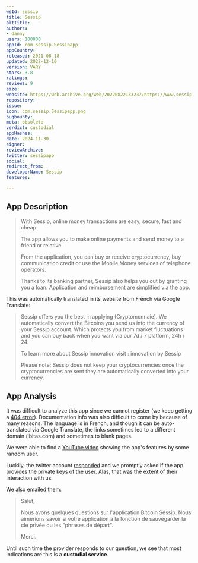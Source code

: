 ```yaml
---
wsId: sessip
title: Sessip
altTitle: 
authors:
- danny
users: 100000
appId: com.sessip.Sessipapp
appCountry: 
released: 2021-08-18
updated: 2022-12-10
version: VARY
stars: 3.8
ratings: 
reviews: 9
size: 
website: https://web.archive.org/web/20220822133237/https://www.sessip.com/
repository: 
issue: 
icon: com.sessip.Sessipapp.png
bugbounty: 
meta: obsolete
verdict: custodial
appHashes: 
date: 2024-11-30
signer: 
reviewArchive: 
twitter: sessipapp
social: 
redirect_from: 
developerName: Sessip
features: 

---
```


## App Description 

> With Sessip, online money transactions are easy, secure, fast and cheap.
>
> The app allows you to make online payments and send money to a friend or relative.
> 
> From the application, you can buy or receive cryptocurrency, buy communication credit or use the Mobile Money services of telephone operators.
>
> Thanks to its banking partner, Sessip also helps you out by granting you a loan. Application and reimbursement are simplified via the app.

This was automatically translated in its website from French via Google Translate:

> Sessip offers you the best in applying (Cryptomonnaie). We automatically convert the Bitcoins you send us into the currency of your Sessip account. Which protects you from market fluctuations and you can buy back when you want via our 7d / 7 platform, 24h / 24.
>
> To learn more about Sessip innovation visit : innovation by Sessip
>
> Please note: Sessip does not keep your cryptocurrencies once the cryptocurrencies are sent they are automatically converted into your currency.

## App Analysis 

It was difficult to analyze this app since we cannot register (we keep getting a [404 error](https://twitter.com/BitcoinWalletz/status/1624002513543520256)). Documentation info was also difficult to come by because of many reasons. The language is in French, and though it can be auto-translated via Google Translate, the links sometimes led to a different domain (ibitas.com) and sometimes to blank pages.

We were able to find a [YouTube video](https://youtu.be/76NGlVurBz4?t=153) showing the app's features by some random user. 

Luckily, the twitter account [responded](https://twitter.com/sessipapp/status/1624002850232705025) and we promptly asked if the app provides the private keys of the user. Alas, that was the extent of their interaction with us.

We also emailed them: 

> Salut,
>
> Nous avons quelques questions sur l'application Bitcoin Sessip. Nous aimerions savoir si votre application a la fonction de sauvegarder la clé privée ou les "phrases de départ".
>
> Merci.

Until such time the provider responds to our question, we see that most indications are this is a **custodial service**. 